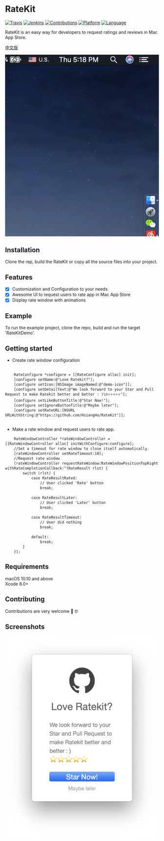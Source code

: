 # RateKit
[![Travis](https://img.shields.io/badge/build-passing-brightgreen.svg)](https://github.com/HsiangHo/RateKit)
[![Jenkins](https://img.shields.io/badge/license-GPL3-red.svg)](https://github.com/HsiangHo/RateKit/blob/master/LICENSE)
[![Contributions](https://img.shields.io/badge/contributions-welcome-brightgreen.svg?style=flat)](https://github.com/HsiangHo/RateKit/issues)
[![Platform](https://img.shields.io/badge/platform-macOS-yellow.svg)]()
[![Language](https://img.shields.io/badge/Language-Objective--C%20%7C%20Swift-yellowgreen.svg)]()  

RateKit is an easy way for developers to request ratings and reviews in Mac App Store.  

[中文版](https://github.com/HsiangHo/RateKit/blob/master/README_zh.md)   


![](https://github.com/HsiangHo/RateKit/blob/master/doc/gif.gif?raw=true "Optional Title")

## Installation
Clone the rep, build the RateKit or copy all the source files into your project.
  
## Features
- [x] Customization and Configuration to your needs
- [x] Awesome UI to request users to rate app in Mac App Store
- [x] Display rate window with animations

## Example

To run the example project, clone the repo, build and run the target 'RateKitDemo'.

## Getting started  
- Create rate window configuration
```

    RateConfigure *configure = [[RateConfigure alloc] init];
    [configure setName:@"Love Ratekit?"];
    [configure setIcon:[NSImage imageNamed:@"demo-icon"]];
    [configure setDetailText:@"We look forward to your Star and Pull Request to make Ratekit better and better : )\n⭐️⭐️⭐️⭐️⭐️"];
    [configure setLikeButtonTitle:@"Star Now!"];
    [configure setIgnoreButtonTitle:@"Maybe later"];
    [configure setRateURL:[NSURL URLWithString:@"https://github.com/HsiangHo/RateKit"]];
    
```

- Make a rate window and request users to rate app.
```
    RateWindowController *rateWindowController = [[RateWindowController alloc] initWithConfigure:configure];
    //Set a timeout for rate window to close itself automatically.
    [rateWindowController setRateTimeout:10];
    //Request rate window
    [rateWindowController requestRateWindow:RateWindowPositionTopRight withRateCompletionCallback:^(RateResult rlst) {
        switch (rlst) {
            case RateResultRated:
                // User clicked 'Rate' button
                break;
                
            case RateResultLater:
                // User clicked 'Later' button
                break;
                
            case RateResultTimeout:
                // User did nothing
                break;
                
            default:
                break;
        }
    }];
```

## Requirements
macOS 10.10 and above  
Xcode 8.0+

## Contributing
Contributions are very welcome 🙌 🤓

## Screenshots

![](https://github.com/HsiangHo/RateKit/blob/master/doc/RateKit.png?raw=true "Optional Title")
